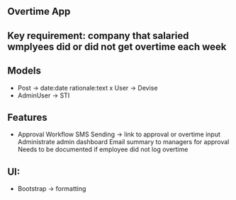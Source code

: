 ## Overtime App

## Key requirement: company that salaried wmplyees did or did not get overtime each week

## Models
- Post -> date:date rationale:text
x User -> Devise
- AdminUser -> STI

## Features
- Approval Workflow
SMS Sending -> link to approval or overtime input
Administrate admin dashboard
Email summary to managers for approval
Needs to be documented if employee did not log overtime

## UI:
- Bootstrap -> formatting